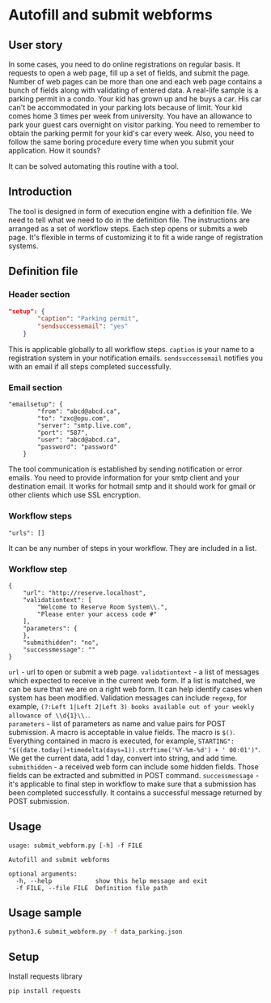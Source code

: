 # Autofill and submit webforms

## User story

In some cases, you need to do online registrations on regular basis. It requests to open a web page, fill up a set of fields, and submit the page. Number of web pages can be more than one and each web page contains a bunch of fields along with validating of entered data. A real-life sample is a parking permit in a condo. Your kid has grown up and he buys a car. His car can't be accommodated in your parking lots because of limit. Your kid comes home 3 times per week from university. You have an allowance to park your guest cars overnight on visitor parking. You need to remember to obtain the parking permit for your kid's car every week. Also, you need to follow the same boring procedure every time when you submit your application. How it sounds?

It can be solved automating this routine with a tool.

## Introduction

The tool is designed in form of execution engine with a definition file. We need to tell what we need to do in the definition file. The instructions are arranged as a set of workflow steps. Each step opens or submits a web page. It's flexible in terms of customizing it to fit a wide range of registration systems.

## Definition file

### Header section

```json
"setup": {
		"caption": "Parking permit",
		"sendsuccessemail": "yes"
	}
```
This is applicable globally to all workflow steps. `caption` is your name to a registration system in your notification emails. `sendsuccessemail` notifies you with an email if all steps completed successfully.

### Email section

```
"emailsetup": {
		"from": "abcd@abcd.ca",
		"to": "zxc@opu.com",
		"server": "smtp.live.com",
		"port": "587",
		"user": "abcd@abcd.ca",
		"password": "password"
	}
```
The tool communication is established by sending notification or error emails. You need to provide information for your smtp client and your destination email. It works for hotmail smtp and it should work for gmail or other clients which use SSL encryption.

### Workflow steps

```
"urls": []
```
It can be any number of steps in your workflow. They are included in a list.

###  Workflow step

```
{
	"url": "http://reserve.localhost",
	"validationtext": [
		"Welcome to Reserve Room System\\.",
		"Please enter your access code #"
	],
	"parameters": {
	},
	"submithidden": "no",
	"successmessage": ""
}
```
`url` - url to open or submit a web page.
`validationtext` - a list of messages which expected to receive in the current web form. If a list is matched, we can be sure that we are on a right web form. It can help identify cases when system has been modified. Validation messages can include `regexp`, for example, `(?:Left 1|Left 2|Left 3) books available out of your weekly allowance of \\d{1}\\.`.   
`parameters` - list of parameters as name and value pairs for POST submission. A macro is acceptable in value fields. The macro is `$()`. Everything contained in macro is executed, for example, `STARTING": "$((date.today()+timedelta(days=1)).strftime('%Y-%m-%d') + ' 00:01')"`. We get the current data, add 1 day, convert into string, and add time.  
`submithidden` - a received web form can include some hidden fields. Those fields can be extracted and submitted in POST command.
`successmessage` - it's applicable to final step in workflow to make sure that a submission has been completed successfully. It contains a successful message returned by POST submission.

## Usage
```text
usage: submit_webform.py [-h] -f FILE

Autofill and submit webforms

optional arguments:
  -h, --help            show this help message and exit
  -f FILE, --file FILE  Definition file path
```

## Usage sample
```bash
python3.6 submit_webform.py -f data_parking.json
```

## Setup
Install requests library

```bash
pip install requests
```
 